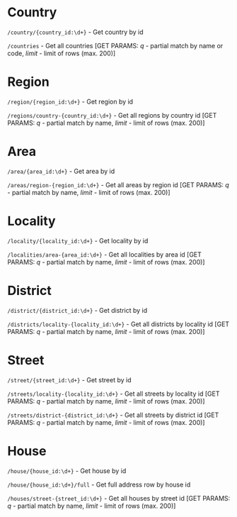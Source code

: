 # Country
`/country/{country_id:\d+}` - Get country by id

`/countries` - Get all countries [GET PARAMS: *q* - partial match by name or code, *limit* - limit of rows (max. 200)]

# Region
`/region/{region_id:\d+}` - Get region by id

`/regions/country-{country_id:\d+}` - Get all regions by country id [GET PARAMS: *q* - partial match by name, *limit* - limit of rows (max. 200)]

# Area
`/area/{area_id:\d+}` - Get area by id

`/areas/region-{region_id:\d+}` - Get all areas by region id [GET PARAMS: *q* - partial match by name, *limit* - limit of rows (max. 200)]

# Locality
`/locality/{locality_id:\d+}` - Get locality by id

`/localities/area-{area_id:\d+}` - Get all localities by area id [GET PARAMS: *q* - partial match by name, *limit* - limit of rows (max. 200)]

# District
`/district/{district_id:\d+}` - Get district by id

`/districts/locality-{locality_id:\d+}` - Get all districts by locality id [GET PARAMS: *q* - partial match by name, *limit* - limit of rows (max. 200)]

# Street
`/street/{street_id:\d+}` - Get street by id

`/streets/locality-{locality_id:\d+}` - Get all streets by locality id [GET PARAMS: *q* - partial match by name, *limit* - limit of rows (max. 200)]

`/streets/district-{district_id:\d+}` - Get all streets by district id [GET PARAMS: *q* - partial match by name, *limit* - limit of rows (max. 200)]

# House
`/house/{house_id:\d+}` - Get house by id

`/house/{house_id:\d+}/full` - Get full address row by house id

`/houses/street-{street_id:\d+}` - Get all houses by street id [GET PARAMS: *q* - partial match by name, *limit* - limit of rows (max. 200)]
